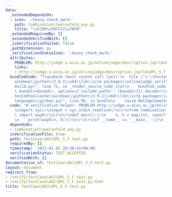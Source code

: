 ```yaml
---
data:
  _extendedDependsOn:
  - icon: ':heavy_check_mark:'
    path: Combination\twelvefold_way.py
    title: "\u5199\u50CF12\u76F8"
  _extendedRequiredBy: []
  _extendedVerifiedWith: []
  _isVerificationFailed: false
  _pathExtension: py
  _verificationStatusIcon: ':heavy_check_mark:'
  attributes:
    PROBLEM: http://judge.u-aizu.ac.jp/onlinejudge/description.jsp?id=DPL_5_F
    links:
    - http://judge.u-aizu.ac.jp/onlinejudge/description.jsp?id=DPL_5_F
  bundledCode: "Traceback (most recent call last):\n  File \"c:\\hostedtoolcache\\\
    windows\\python\\3.9.1\\x64\\lib\\site-packages\\onlinejudge_verify\\documentation\\\
    build.py\", line 71, in _render_source_code_stat\n    bundled_code = language.bundle(stat.path,\
    \ basedir=basedir, options={'include_paths': [basedir]}).decode()\n  File \"c:\\\
    hostedtoolcache\\windows\\python\\3.9.1\\x64\\lib\\site-packages\\onlinejudge_verify\\\
    languages\\python.py\", line 96, in bundle\n    raise NotImplementedError\nNotImplementedError\n"
  code: "# verification-helper: PROBLEM http://judge.u-aizu.ac.jp/onlinejudge/description.jsp?id=DPL_5_F\r\
    \nimport sys\r\ninput = sys.stdin.readline\r\n\r\nfrom Combination.twelvefold_way\
    \ import way6\r\n\r\n\r\ndef main():\r\n    n, k = map(int, input().split())\r\
    \n    print(way6(n, k))\r\n\r\n\r\nif __name__ == '__main__':\r\n    main()\r\n"
  dependsOn:
  - Combination\twelvefold_way.py
  isVerificationFile: true
  path: TestCase\AOJ\DPL_5_F.test.py
  requiredBy: []
  timestamp: '2021-01-02 20:38:41+09:00'
  verificationStatus: TEST_ACCEPTED
  verifiedWith: []
documentation_of: TestCase\AOJ\DPL_5_F.test.py
layout: document
redirect_from:
- /verify\TestCase\AOJ\DPL_5_F.test.py
- /verify\TestCase\AOJ\DPL_5_F.test.py.html
title: TestCase\AOJ\DPL_5_F.test.py
---
```

